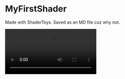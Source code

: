 # MyFirstShader
Made with ShaderToys.
Saved as an MD file cuz why not.

![Alt Text](https://i.gyazo.com/af33bd6375da169639065ffd2b791000.mp4)
